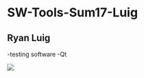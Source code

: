# SW-Tools-Sum17-Luig
## Ryan Luig

-testing software
-Qt

![](https://i.ytimg.com/vi/8aIswZT51-c/hqdefault.jpg)
